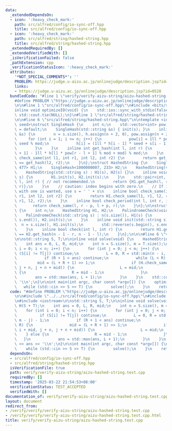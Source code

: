 ```yaml
---
data:
  _extendedDependsOn:
  - icon: ':heavy_check_mark:'
    path: src/alfred/config/io-sync-off.hpp
    title: src/alfred/config/io-sync-off.hpp
  - icon: ':heavy_check_mark:'
    path: src/alfred/string/hashed-string.hpp
    title: src/alfred/string/hashed-string.hpp
  _extendedRequiredBy: []
  _extendedVerifiedWith: []
  _isVerificationFailed: false
  _pathExtension: cpp
  _verificationStatusIcon: ':heavy_check_mark:'
  attributes:
    '*NOT_SPECIAL_COMMENTS*': ''
    PROBLEM: https://judge.u-aizu.ac.jp/onlinejudge/description.jsp?id=0528
    links:
    - https://judge.u-aizu.ac.jp/onlinejudge/description.jsp?id=0528
  bundledCode: "#line 1 \"verify/verify-aizu-string/aizu-hashed-string.test.cpp\"\n\
    #define PROBLEM \"https://judge.u-aizu.ac.jp/onlinejudge/description.jsp?id=0528\"\
    \n\n#line 1 \"src/alfred/config/io-sync-off.hpp\"\n#include <bits/stdc++.h>\n\n\
    inline void optimizeIO(void) {\n    std::ios::sync_with_stdio(false);\n    std::cin.tie(NULL),\
    \ std::cout.tie(NULL);\n}\n#line 1 \"src/alfred/string/hashed-string.hpp\"\n\n\
    \n\n#line 6 \"src/alfred/string/hashed-string.hpp\"\n\ntemplate <int mod, int\
    \ seed>\nstruct SingleHash {\n    int n;\n    std::vector<int> pow, h;\n    SingleHash(void)\
    \ = default;\n    SingleHash(std::string &s) { init(s); }\n    inline void init(std::string\
    \ &s) {\n        n = s.size(), h.assign(n + 2, 0), pow.assign(n + 2, 1);\n   \
    \     for (int i = 1; i <= n; i++) {\n            pow[i] = 1ll * pow[i - 1] *\
    \ seed % mod;\n            h[i] = (1ll * h[i - 1] * seed + s[i - 1]) % mod;\n\
    \        }\n    }\n    inline int get_hash(int l, int r) {\n        return (h[r\
    \ + 1] - 1ll * h[l] * pow[r - l + 1] % mod + mod) % mod;\n    }\n    inline bool\
    \ check_same(int l1, int r1, int l2, int r2) {\n        return get_hash(l1, r1)\
    \ == get_hash(l2, r2);\n    }\n};\nstruct HashedString {\n    SingleHash<998244353,\
    \ 477> H1;\n    SingleHash<1000000007, 233> H2;\n    HashedString(void) = default;\n\
    \    HashedString(std::string s) : H1(s), H2(s) {}\n    inline void init(std::string\
    \ s) {\n        H1.init(s), H2.init(s);\n    }\n    std::pair<int, int> get_hash(int\
    \ l, int r) { // not recommended.\n        return {H1.get_hash(l, r), H2.get_hash(l,\
    \ r)};\n    }\n    // caution: index begins with zero.\n    // If index beginning\
    \ with one is wanted, use s = ' ' + s\n    inline bool check_same(int l1, int\
    \ r1, int l2, int r2) {\n        return H1.check_same(l1, r1, l2, r2) && H2.check_same(l1,\
    \ r1, l2, r2);\n    }\n    inline bool check_period(int l, int r, int p) {\n \
    \       return check_same(l, r - p, l + p, r);\n    }\n};\n\nstruct PalindromeCheck\
    \ {\n    int n;\n    HashedString H1, H2;\n    PalindromeCheck(void) = default;\n\
    \    PalindromeCheck(std::string s) : n(s.size()), H1(s) {\n        std::reverse(s.begin(),\
    \ s.end()), H2.init(s);\n    }\n    inline void init(std::string s) {\n      \
    \  n = s.size(), H1.init(s);\n        std::reverse(s.begin(), s.end()), H2.init(s);\n\
    \    }\n    inline bool check(int l, int r) {\n        return H1.get_hash(l, r)\
    \ == H2.get_hash(n - 1 - r, n - 1 - l);\n    }\n};\n\n\n#line 6 \"verify/verify-aizu-string/aizu-hashed-string.test.cpp\"\
    \n\nstd::string S, T;\n\ninline void solve(void) {\n    HashedString H(S + T);\n\
    \    int ans = 0, L, R, mid;\n    int n = S.size(), m = T.size();\n    for (int\
    \ i = 0; i < n; i++) {\n        for (int j = 0; j < m; j++) {\n            if\
    \ (S[i] != T[j]) continue;\n            L = 0, R = std::min(n - i, m - j) - 1;\n\
    \            if (R + 1 < ans) continue;\n            while (L < R) {\n       \
    \         mid = (L + R + 1) >> 1;\n                if (H.check_same(i, i + mid,\
    \ j + n, j + n + mid)) {\n                    L = mid;\n                } else\
    \ {\n                    R = mid - 1;\n                }\n            }\n    \
    \        ans = std::max(ans, L + 1);\n        }\n    }\n    std::cout << ans <<\
    \ '\\n';\n}\n\nint main(int argc, char const *argv[]) {\n    optimizeIO();\n \
    \   while (std::cin >> S >> T) {\n        solve();\n    }\n    return 0;\n}\n"
  code: "#define PROBLEM \"https://judge.u-aizu.ac.jp/onlinejudge/description.jsp?id=0528\"\
    \n\n#include \"../../src/alfred/config/io-sync-off.hpp\"\n#include \"../../src/alfred/string/hashed-string.hpp\"\
    \n#include <iostream>\n\nstd::string S, T;\n\ninline void solve(void) {\n    HashedString\
    \ H(S + T);\n    int ans = 0, L, R, mid;\n    int n = S.size(), m = T.size();\n\
    \    for (int i = 0; i < n; i++) {\n        for (int j = 0; j < m; j++) {\n  \
    \          if (S[i] != T[j]) continue;\n            L = 0, R = std::min(n - i,\
    \ m - j) - 1;\n            if (R + 1 < ans) continue;\n            while (L <\
    \ R) {\n                mid = (L + R + 1) >> 1;\n                if (H.check_same(i,\
    \ i + mid, j + n, j + n + mid)) {\n                    L = mid;\n            \
    \    } else {\n                    R = mid - 1;\n                }\n         \
    \   }\n            ans = std::max(ans, L + 1);\n        }\n    }\n    std::cout\
    \ << ans << '\\n';\n}\n\nint main(int argc, char const *argv[]) {\n    optimizeIO();\n\
    \    while (std::cin >> S >> T) {\n        solve();\n    }\n    return 0;\n}\n"
  dependsOn:
  - src/alfred/config/io-sync-off.hpp
  - src/alfred/string/hashed-string.hpp
  isVerificationFile: true
  path: verify/verify-aizu-string/aizu-hashed-string.test.cpp
  requiredBy: []
  timestamp: '2025-03-22 21:54:53+08:00'
  verificationStatus: TEST_ACCEPTED
  verifiedWith: []
documentation_of: verify/verify-aizu-string/aizu-hashed-string.test.cpp
layout: document
redirect_from:
- /verify/verify/verify-aizu-string/aizu-hashed-string.test.cpp
- /verify/verify/verify-aizu-string/aizu-hashed-string.test.cpp.html
title: verify/verify-aizu-string/aizu-hashed-string.test.cpp
---
```

